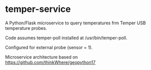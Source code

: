 # temper-service

A Python/Flask microservice to query temperatures frm Temper USB temperature
probes.

Code assumes temper-poll installed at /usr/bin/temper-poll.

Configured for external probe (sensor = 1).

Microservice architecture based on https://github.com/thinkWhere/geopython17
